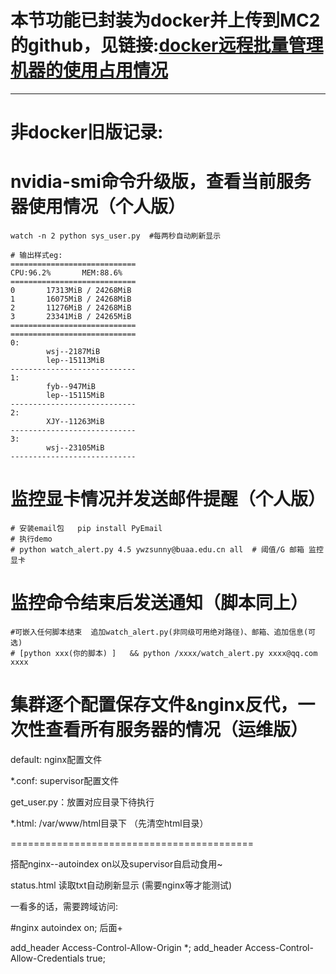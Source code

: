 # 本节功能已封装为docker并上传到MC2的github，见链接:[docker远程批量管理机器的使用占用情况](https://github.com/Archer-Tatsu/MC-2/tree/master/machine/IRCmachinedocker)
----
# 非docker旧版记录:
# nvidia-smi命令升级版，查看当前服务器使用情况（个人版）

```
watch -n 2 python sys_user.py  #每两秒自动刷新显示

# 输出样式eg:
============================
CPU:96.2%       MEM:88.6%
============================
0       17313MiB / 24268MiB
1       16075MiB / 24268MiB
2       11276MiB / 24268MiB
3       23341MiB / 24265MiB
============================
============================
0:
        wsj--2187MiB
        lep--15113MiB
----------------------------
1:
        fyb--947MiB
        lep--15115MiB
----------------------------
2:
        XJY--11263MiB
----------------------------
3:
        wsj--23105MiB
----------------------------

```

# 监控显卡情况并发送邮件提醒（个人版）
```
# 安装email包   pip install PyEmail
# 执行demo
# python watch_alert.py 4.5 ywzsunny@buaa.edu.cn all  # 阈值/G 邮箱 监控显卡
```

# 监控命令结束后发送通知（脚本同上）
```
#可嵌入任何脚本结束  追加watch_alert.py(非同级可用绝对路径)、邮箱、追加信息(可选)
# [python xxx(你的脚本) ]   && python /xxxx/watch_alert.py xxxx@qq.com xxxx
```


# 集群逐个配置保存文件&nginx反代，一次性查看所有服务器的情况（运维版）

default: nginx配置文件

*.conf: supervisor配置文件

get_user.py：放置对应目录下待执行

*.html: /var/www/html目录下 （先清空html目录）



==========================================

搭配nginx--autoindex on以及supervisor自启动食用~



status.html 读取txt自动刷新显示 (需要nginx等才能测试)



一看多的话，需要跨域访问: 

#nginx autoindex on; 后面+

add_header Access-Control-Allow-Origin *;
add_header Access-Control-Allow-Credentials true;







